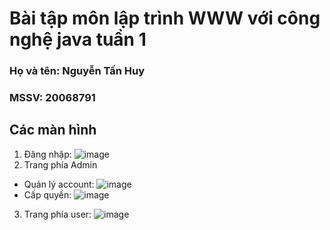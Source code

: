 # Bài tập môn lập trình WWW với công nghệ java tuần 1
### Họ và tên: Nguyễn Tấn Huy
### MSSV: 20068791
## Các màn hình
1. Đăng nhập:
![image](https://github.com/Huy0205/WWW_Lab01/assets/144652046/de06209b-d8fe-4545-82eb-7b586b47c97b)
2. Trang phía Admin
- Quản lý account:
![image](https://github.com/Huy0205/WWW_Lab01/assets/144652046/d1c05f47-687a-4f17-b9bf-f1610a6a1936)
- Cấp quyền:
![image](https://github.com/Huy0205/WWW_Lab01/assets/144652046/eb5386b8-673c-4ad2-8278-4c10813fa912)
3. Trang phía user:
![image](https://github.com/Huy0205/WWW_Lab01/assets/144652046/31d36e0d-5c77-46af-85d7-879700a5332b)
